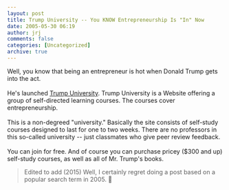 ```yaml
---
layout: post
title: Trump University -- You KNOW Entrepreneurship Is "In" Now
date: 2005-05-30 06:19
author: jrj
comments: false
categories: [Uncategorized]
archive: true
---
```

Well, you know that being an entrepreneur is hot when Donald Trump gets into the act.<br /><br />He's launched <a href="http://www.trumpuniversity.com/">Trump University</a>.  Trump University is a Website offering a group of self-directed learning courses.  The courses cover entrepreneurship.<br /><br />This is a non-degreed "university." Basically the site consists of self-study courses designed to last for one to two weeks. There are no professors in this so-called university -- just classmates who give peer review feedback.<br /><br />You can join for free. And of course you can purchase pricey ($300 and up) self-study courses, as well as all of Mr. Trump's books.

> Edited to add (2015) Well, I certainly regret doing a post based on a popular search term in 2005. 🤣